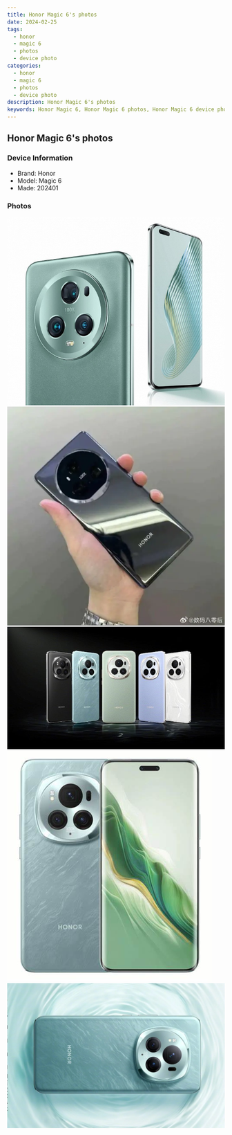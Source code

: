 ```yaml
---
title: Honor Magic 6's photos
date: 2024-02-25
tags: 
  - honor
  - magic 6
  - photos
  - device photo
categories: 
  - honor
  - magic 6
  - photos
  - device photo
description: Honor Magic 6's photos
keywords: Honor Magic 6, Honor Magic 6 photos, Honor Magic 6 device photo
---
```


## Honor Magic 6's photos

### Device Information

- Brand: Honor
- Model: Magic 6
- Made: 202401

### Photos

![/images/best-assets/devices/honor/honor-magic-6/1.jpg](/images/best-assets/devices/honor/honor-magic-6/1.jpg)
![/images/best-assets/devices/honor/honor-magic-6/2.jpg](/images/best-assets/devices/honor/honor-magic-6/2.jpg)
![/images/best-assets/devices/honor/honor-magic-6/3.jpg](/images/best-assets/devices/honor/honor-magic-6/3.jpg)
![/images/best-assets/devices/honor/honor-magic-6/4.jpg](/images/best-assets/devices/honor/honor-magic-6/4.jpg)
![/images/best-assets/devices/honor/honor-magic-6/5.jpg](/images/best-assets/devices/honor/honor-magic-6/5.jpg)
